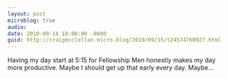 ```yaml
---
layout: post
microblog: true
audio: 
date: 2010-09-14 18:00:00 -0600
guid: http://craigmcclellan.micro.blog/2010/09/15/t24574760927.html
---
```

Having my day start at 5:15 for Fellowship Men honestly makes my day more productive.  Maybe I should get up that early every day.  Maybe...
